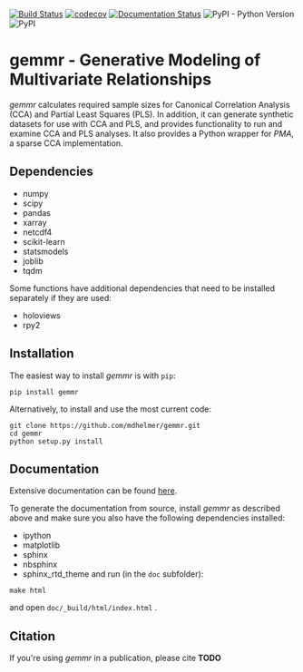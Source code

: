 [![Build Status](https://travis-ci.com/murraylab/gemmr.svg?branch=master)](https://travis-ci.com/murraylab/gemmr)
[![codecov](https://codecov.io/gh/murraylab/gemmr/branch/master/graph/badge.svg)](https://codecov.io/gh/murraylab/gemmr)
[![Documentation Status](https://readthedocs.org/projects/mdhelmer-demo/badge/?version=latest)](https://mdhelmer-demo.readthedocs.io/en/latest/?badge=latest)
![PyPI - Python Version](https://img.shields.io/pypi/pyversions/gemmr)
![PyPI](https://img.shields.io/pypi/v/gemmr)

gemmr - Generative Modeling of Multivariate Relationships
=========================================================

*gemmr* calculates required sample sizes for Canonical Correlation Analysis (CCA) and
Partial Least Squares (PLS). In addition, it can generate synthetic datasets for use 
with CCA and PLS, and provides functionality to run and examine CCA and PLS analyses.
It also provides a Python wrapper for *PMA*, a sparse CCA implementation.

Dependencies
------------

  * numpy
  * scipy
  * pandas
  * xarray
  * netcdf4
  * scikit-learn
  * statsmodels
  * joblib
  * tqdm

Some functions have additional dependencies that need to be installed separately if they are used:
  * holoviews
  * rpy2
      
Installation
------------

The easiest way to install *gemmr* is with `pip`:
```
pip install gemmr
```
 
Alternatively, to install and use the most current code:
```
git clone https://github.com/mdhelmer/gemmr.git
cd gemmr
python setup.py install
```

Documentation
-------------
 
Extensive documentation can be found [here](https://mdhelmer-demo.readthedocs.io/en/latest/).

To generate the documentation from source, install *gemmr* as described above and make sure you also have the following dependencies installed:
   * ipython
   * matplotlib
   * sphinx
   * nbsphinx
   * sphinx_rtd_theme
and run (in the `doc` subfolder):
```
make html
```
and open `doc/_build/html/index.html`  .

Citation
--------
If you're using *gemmr* in a publication, please cite **TODO**
